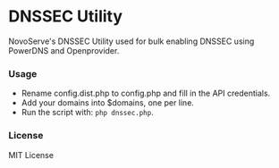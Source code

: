 # DNSSEC Utility
NovoServe's DNSSEC Utility used for bulk enabling DNSSEC using PowerDNS and Openprovider.

### Usage
- Rename config.dist.php to config.php and fill in the API credentials.
- Add your domains into $domains, one per line.
- Run the script with: `php dnssec.php`.

### License
MIT License